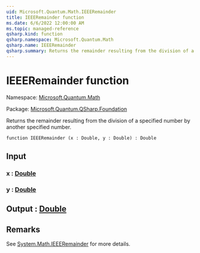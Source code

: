 ```yaml
---
uid: Microsoft.Quantum.Math.IEEERemainder
title: IEEERemainder function
ms.date: 6/6/2022 12:00:00 AM
ms.topic: managed-reference
qsharp.kind: function
qsharp.namespace: Microsoft.Quantum.Math
qsharp.name: IEEERemainder
qsharp.summary: Returns the remainder resulting from the division of a specified number by another specified number.
---
```


# IEEERemainder function

Namespace: [Microsoft.Quantum.Math](xref:Microsoft.Quantum.Math)

Package: [Microsoft.Quantum.QSharp.Foundation](https://nuget.org/packages/Microsoft.Quantum.QSharp.Foundation)


Returns the remainder resulting from the division of a specified number by another specified number.

```qsharp
function IEEERemainder (x : Double, y : Double) : Double
```


## Input

### x : [Double](xref:microsoft.quantum.qsharp.valueliterals#double-literals)




### y : [Double](xref:microsoft.quantum.qsharp.valueliterals#double-literals)





## Output : [Double](xref:microsoft.quantum.qsharp.valueliterals#double-literals)



## Remarks

See [System.Math.IEEERemainder](https://docs.microsoft.com/dotnet/api/system.math.ieeeremainder) for more details.